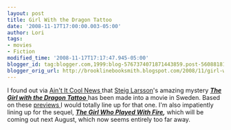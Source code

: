 ```yaml
---
layout: post
title: Girl With the Dragon Tattoo
date: '2008-11-17T17:00:00.003-05:00'
author: Lori
tags:
- movies
- Fiction
modified_time: '2008-11-17T17:17:47.945-05:00'
blogger_id: tag:blogger.com,1999:blog-5767374071871443859.post-5608818113696642242
blogger_orig_url: http://brooklinebooksmith.blogspot.com/2008/11/girl-with-dragon-tattoo.html
---
```


I found out via <a href="http://www.aintitcool.com/node/39093">Ain't It Cool News </a>that <a href="http://en.wikipedia.org/wiki/Stieg_Larsson">Steig Larsson</a>'s amazing mystery <a href="http://brookline.booksense.com/NASApp/store/Product?s=showproduct&amp;isbn=9780307269751"><strong><em>The Girl with the Dragon Tattoo</em></strong> </a>has been made into a movie in Sweden. Based on these <a href="http://twitchfilm.net/site/view/two-teasers-from-danish-cyber-thriller-man-som-hatar-kvinnor-the-girl-with-/">previews </a>I would totally line up for that one. I'm also impatiently lining up for the sequel, <em><strong><a href="http://brookline.booksense.com/NASApp/store/Product?s=showproduct&amp;isbn=9780307269980">The Girl Who Played With Fire</a>,</strong></em> which will be coming out next August, which now seems entirely too far away.